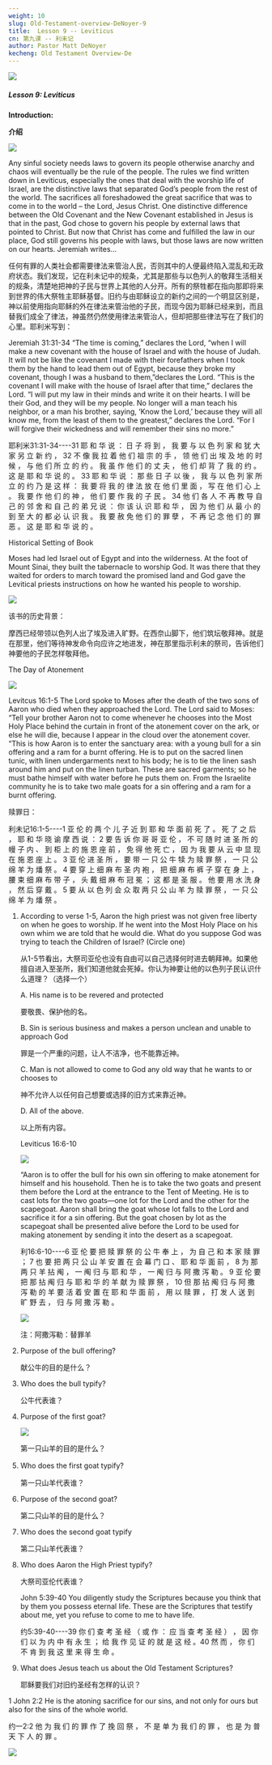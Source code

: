 ```yaml
---
weight: 10
slug: Old-Testament-overview-DeNoyer-9
title:  Lesson 9 -- Leviticus
cn: 第九课 -- 利未记
author: Pastor Matt DeNoyer
kecheng: Old Testament Overview-De
---
```


![](/images/note/jygl/4.jpg#center)

##### Lesson 9: Leviticus

**Introduction:**

**介绍**


![](/images/note/jygl/9-1-1.jpg#right)

Any sinful society needs laws to govern its people otherwise anarchy and chaos will eventually be the rule of the people. The rules we find written down in Leviticus, especially the ones that deal with the worship life of Israel, are the distinctive laws that separated God’s people from the rest of the world. The sacrifices all foreshadowed the great sacrifice that was to come in to the world – the Lord, Jesus Christ. One distinctive difference between the Old Covenant and the New Covenant established in Jesus is that in the past, God chose to govern his people by external laws that pointed to Christ. But now that Christ has come and fulfilled the law in our place, God still governs his people with laws, but those laws are now written on our hearts. Jeremiah writes…

任何有罪的人类社会都需要律法来管治人民，否则其中的人便最终陷入混乱和无政府状态。我们发现，记在利未记中的规条，尤其是那些与以色列人的敬拜生活相关的规条，清楚地把神的子民与世界上其他的人分开。所有的祭牲都在指向那即将来到世界的伟大祭牲主耶稣基督。旧约与由耶稣设立的新约之间的一个明显区别是，神以前使用指向耶稣的外在律法来管治他的子民，而现今因为耶稣已经来到，而且替我们成全了律法，神虽然仍然使用律法来管治人，但却把那些律法写在了我们的心里。耶利米写到：

Jeremiah 31:31-34 “The time is coming,” declares the Lord, “when I will make a new covenant with the house of Israel and with the house of Judah. It will not be like the covenant I made with their forefathers when I took them by the hand to lead them out of Egypt, because they broke my covenant, though I was a husband to them,”declares the Lord.  “This is the covenant I will make with the house of Israel after that time,” declares the Lord. “I will put my law in their minds and write it on their hearts. I will be their God, and they will be my people. No longer will a man teach his neighbor, or a man his brother, saying, ‘Know the Lord,’ because they will all know me, from the least of them to the greatest,” declares the Lord. “For I will forgive their wickedness and will remember their sins no more.”

耶利米31:31-34----31 耶 和 华 说 ： 日 子 将 到 ， 我 要 与 以 色 列 家 和 犹 大 家 另 立 新 约 ， 32 不 像 我 拉 着 他 们 祖 宗 的 手 ， 领 他 们 出 埃 及 地 的 时 候 ， 与 他 们 所 立 的 约 。 我 虽 作 他 们 的 丈 夫 ， 他 们 却 背 了 我 的 约 。 这 是 耶 和 华 说 的 。 33 耶 和 华 说 ： 那 些 日 子 以 後 ， 我 与 以 色 列 家 所 立 的 约 乃 是 这 样 ： 我 要 将 我 的 律 法 放 在 他 们 里 面 ， 写 在 他 们 心 上 。 我 要 作 他 们 的 神 ， 他 们 要 作 我 的 子 民 。 34 他 们 各 人 不 再 教 导 自 己 的 邻 舍 和 自 己 的 弟 兄 说 ： 你 该 认 识 耶 和 华 ， 因 为 他 们 从 最 小 的 到 至 大 的 都 必 认 识 我 。 我 要 赦 免 他 们 的 罪 孽 ， 不 再 记 念 他 们 的 罪 恶 。 这 是 耶 和 华 说 的 。

Historical Setting of Book

Moses had led Israel out of Egypt and into the wilderness. At the foot of Mount Sinai, they built the tabernacle to worship God. It was there that they waited for orders to march toward the promised land and God gave the Levitical priests instructions on how he wanted his people to worship.

![](/images/note/jygl/9-1-2.jpg#center)

该书的历史背景：

摩西已经带领以色列人出了埃及进入旷野。在西奈山脚下，他们筑坛敬拜神。就是在那里，他们等待神发命令向应许之地进发，神在那里指示利未的祭司，告诉他们神要他的子民怎样敬拜他。

The Day of Atonement

![](/images/note/jygl/9-1-3.jpg#right)

Levitcus 16:1-5 The Lord spoke to Moses after the death of the two sons of Aaron who died when they approached the Lord.  The Lord said to Moses: “Tell your brother Aaron not to come whenever he chooses into the Most Holy Place behind the curtain in front of the atonement cover on the ark, or else he will die, because I appear in the cloud over the atonement cover.  “This is how Aaron is to enter the sanctuary area: with a young bull for a sin offering and a ram for a burnt offering.  He is to put on the sacred linen tunic, with linen undergarments next to his body; he is to tie the linen sash around him and put on the linen turban. These are sacred garments; so he must bathe himself with water before he puts them on. From the Israelite community he is to take two male goats for a sin offering and a ram for a burnt offering.

赎罪日：

利未记16:1-5----1 亚 伦 的 两 个 儿 子 近 到 耶 和 华 面 前 死 了 。 死 了 之 后 ， 耶 和 华 晓 谕 摩 西 说 ： 2 要 告 诉 你 哥 哥 亚 伦 ， 不 可 随 时 进 圣 所 的 幔 子 内 、 到 柜 上 的 施 恩 座 前 ， 免 得 他 死 亡 ， 因 为 我 要 从 云 中 显 现 在 施 恩 座 上 。 3 亚 伦 进 圣 所 ， 要 带 一 只 公 牛 犊 为 赎 罪 祭 ， 一 只 公 绵 羊 为 燔 祭 。 4 要 穿 上 细 麻 布 圣 内 袍 ， 把 细 麻 布 裤 子 穿 在 身 上 ， 腰 束 细 麻 布 带 子 ， 头 戴 细 麻 布 冠 冕 ； 这 都 是 圣 服 。 他 要 用 水 洗 身 ， 然 后 穿 戴 。 5 要 从 以 色 列 会 众 取 两 只 公 山 羊 为 赎 罪 祭 ， 一 只 公 绵 羊 为 燔 祭 。

1. According to verse 1-5, Aaron the high priest was not given free liberty on when he goes to worship. If he went into the Most Holy Place on his own whim we are told that he would die. What do you suppose God was trying to teach the Children of Israel? (Circle one)
    
    从1-5节看出，大祭司亚伦也没有自由可以自己选择何时进去朝拜神。如果他擅自进入至圣所，我们知道他就会死掉。你认为神要让他的以色列子民认识什么道理？（选择一个）

    A. His name is to be revered and protected

    要敬畏、保护他的名。

    B. Sin is serious business and makes a person unclean and unable to approach God
    
    罪是一个严重的问题，让人不洁净，也不能靠近神。

    C. Man is not allowed to come to God any old way that he wants to or chooses to
    
    神不允许人以任何自己想要或选择的旧方式来靠近神。

    D. All of the above.
    
    以上所有内容。

    Leviticus 16:6-10 

    ![](/images/note/jygl/9-1-4.jpg#right)

    “Aaron is to offer the bull for his own sin offering to make atonement for himself and his household.  Then he is to take the two goats and present them before the Lord at the entrance to the Tent of Meeting.  He is to cast lots for the two goats—one lot for the Lord and the other for the scapegoat.  Aaron shall bring the goat whose lot falls to the Lord and sacrifice it for a sin offering.  But the goat chosen by lot as the scapegoat shall be presented alive before the Lord to be used for making atonement by sending it into the desert as a scapegoat.

    利16:6-10----6 亚 伦 要 把 赎 罪 祭 的 公 牛 奉 上 ， 为 自 己 和 本 家 赎 罪 ； 7 也 要 把 两 只 公 山 羊 安 置 在 会 幕 门 口 、 耶 和 华 面 前 ， 8 为 那 两 只 羊 拈 阄 ， 一 阄 归 与 耶 和 华 ， 一 阄 归 与 阿 撒 泻 勒 。 9 亚 伦 要 把 那 拈 阄 归 与 耶 和 华 的 羊 献 为 赎 罪 祭 ， 10 但 那 拈 阄 归 与 阿 撒 泻 勒 的 羊 要 活 着 安 置 在 耶 和 华 面 前 ， 用 以 赎 罪 ， 打 发 人 送 到 旷 野 去 ， 归 与 阿 撒 泻 勒 。 
    
    ![](/images/note/jygl/9-1-5.jpg#right)
    
    注：阿撒泻勒：替罪羊

2. Purpose of the bull offering?

    献公牛的目的是什么？

3. Who does the bull typify?

    公牛代表谁？

4. Purpose of the first goat? 

    ![](/images/note/jygl/9-1-6.jpg#right)

    第一只山羊的目的是什么？

5. Who does the first goat typify? 　　

    第一只山羊代表谁？

6. Purpose of the second goat?


    第二只山羊的目的是什么？

7. Who does the second goat typify


    第二只山羊代表谁？

8. Who does Aaron the High Priest typify?

    大祭司亚伦代表谁？

    John 5:39-40 You diligently study the Scriptures because you think that by them you possess eternal life. These are the Scriptures that testify about me, yet you refuse to come to me to have life.

    约5:39-40----39 你 们 查 考 圣 经 （ 或 作 ： 应 当 查 考 圣 经 ） ， 因 你 们 以 为 内 中 有 永 生 ； 给 我 作 见 证 的 就 是 这 经 。40 然 而 ， 你 们 不 肯 到 我 这 里 来 得 生 命 。

9. What does Jesus teach us about the Old Testament Scriptures?

    耶稣要我们对旧约圣经有怎样的认识？

1 John 2:2 He is the atoning sacrifice for our sins, and not only for ours but also for the sins of the whole world.

约一2:2  他 为 我 们 的 罪 作 了 挽 回 祭 ， 不 是 单 为 我 们 的 罪 ， 也 是 为 普 天 下 人 的 罪 。

![](/images/note/jygl/9-1-7.jpg#center)